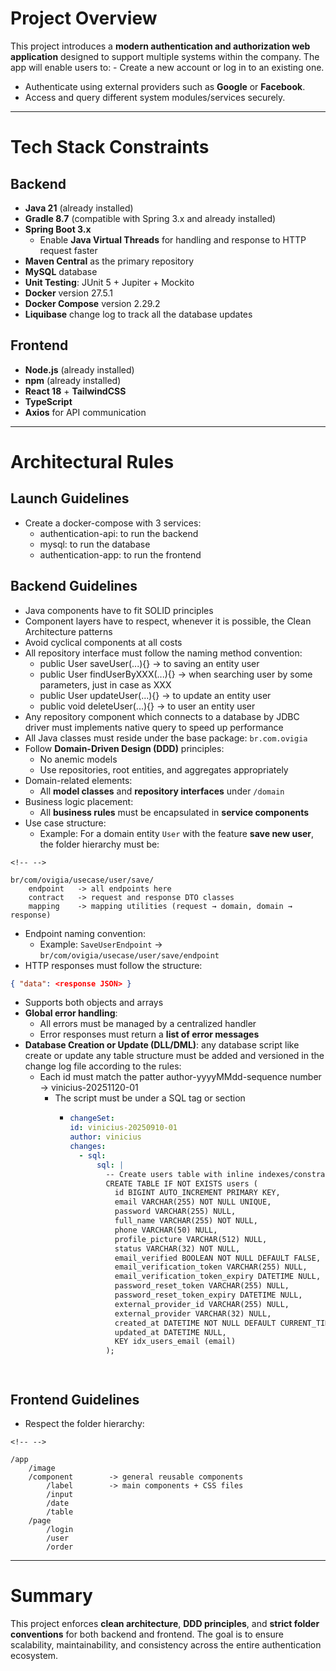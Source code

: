 # Project Overview

This project introduces a **modern authentication and authorization web
application** designed to support multiple systems within the company.
The app will enable users to: - Create a new account or log in to an
existing one.
- Authenticate using external providers such as **Google** or
**Facebook**.
- Access and query different system modules/services securely.

------------------------------------------------------------------------

# Tech Stack Constraints

## Backend
- **Java 21** (already installed)
- **Gradle 8.7** (compatible with Spring 3.x and already installed)
- **Spring Boot 3.x**
    - Enable **Java Virtual Threads** for handling and response to HTTP request faster
- **Maven Central** as the primary repository
- **MySQL** database
- **Unit Testing**: JUnit 5 + Jupiter + Mockito
- **Docker** version 27.5.1
- **Docker Compose** version 2.29.2
- **Liquibase** change log to track all the database updates

## Frontend
- **Node.js** (already installed)
- **npm** (already installed)
- **React 18** + **TailwindCSS**
- **TypeScript**
- **Axios** for API communication

------------------------------------------------------------------------

# Architectural Rules
## Launch Guidelines
- Create a docker-compose with 3 services:
  - authentication-api: to run the backend
  - mysql: to run the database
  - authentication-app: to run the frontend
## Backend Guidelines
- Java components have to fit SOLID principles
- Component layers have to respect, whenever it is possible, the Clean Architecture patterns
- Avoid cyclical components at all costs
- All repository interface must follow the naming method convention:
  - public User saveUser(...){} -> to saving an entity user
  - public User findUserByXXX(...){} -> when searching user by some parameters, just in case as XXX
  - public User updateUser(...){} -> to update an entity user
  - public void deleteUser(...){} -> to user an entity user
- Any repository component which connects to a database by JDBC driver must implements native query to speed up performance
- All Java classes must reside under the base package:
    `br.com.ovigia`
- Follow **Domain-Driven Design (DDD)** principles:
    - No anemic models
    - Use repositories, root entities, and aggregates appropriately
- Domain-related elements:
    - All **model classes** and **repository interfaces** under
        `/domain`
- Business logic placement:
    - All **business rules** must be encapsulated in **service
        components**
- Use case structure:
    - Example: For a domain entity `User` with the feature **save new
        user**, the folder hierarchy must be:

```{=html}
<!-- -->
```
    br/com/ovigia/usecase/user/save/
        endpoint   -> all endpoints here
        contract   -> request and response DTO classes
        mapping    -> mapping utilities (request → domain, domain → response)

- Endpoint naming convention:
    - Example: `SaveUserEndpoint` →
        `br/com/ovigia/usecase/user/save/endpoint`
- HTTP responses must follow the structure:

``` json
{ "data": <response JSON> }
```

- Supports both objects and arrays
- **Global error handling**:
    - All errors must be managed by a centralized handler
    - Error responses must return a **list of error messages**
- **Database Creation or Update (DLL/DML)**: any database script like create or update any table structure must be added and versioned in the change log file according to the rules:
  - Each id must match the patter author-yyyyMMdd-sequence number -> vinicius-20251120-01
    - The script must be under a SQL tag or section
      - ``` yaml
        changeSet:
        id: vinicius-20250910-01
        author: vinicius
        changes:
          - sql:
              sql: |
                -- Create users table with inline indexes/constraints
                CREATE TABLE IF NOT EXISTS users (
                  id BIGINT AUTO_INCREMENT PRIMARY KEY,
                  email VARCHAR(255) NOT NULL UNIQUE,
                  password VARCHAR(255) NULL,
                  full_name VARCHAR(255) NOT NULL,
                  phone VARCHAR(50) NULL,
                  profile_picture VARCHAR(512) NULL,
                  status VARCHAR(32) NOT NULL,
                  email_verified BOOLEAN NOT NULL DEFAULT FALSE,
                  email_verification_token VARCHAR(255) NULL,
                  email_verification_token_expiry DATETIME NULL,
                  password_reset_token VARCHAR(255) NULL,
                  password_reset_token_expiry DATETIME NULL,
                  external_provider_id VARCHAR(255) NULL,
                  external_provider VARCHAR(32) NULL,
                  created_at DATETIME NOT NULL DEFAULT CURRENT_TIMESTAMP,
                  updated_at DATETIME NULL,
                  KEY idx_users_email (email)
                );
      ```


## Frontend Guidelines

- Respect the folder hierarchy:

```{=html}
<!-- -->
```
    /app
        /image
        /component        -> general reusable components
            /label        -> main components + CSS files
            /input
            /date
            /table
        /page
            /login
            /user
            /order

------------------------------------------------------------------------

# Summary

This project enforces **clean architecture**, **DDD principles**, and
**strict folder conventions** for both backend and frontend.
The goal is to ensure scalability, maintainability, and consistency
across the entire authentication ecosystem.
